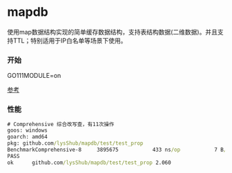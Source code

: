 # mapdb 

使用map数据结构实现的简单缓存数据结构，支持表结构数据(二维数据)。并且支持TTL；特别适用于IP白名单等场景下使用。



### 开始

GO111MODULE=on

[参考](https://github.com/lysShub/mapdb/blob/master/test/test.go)



### 性能



```cmd
# Comprehensive 综合改写查，有11次操作
goos: windows
goarch: amd64
pkg: github.com/lysShub/mapdb/test/test_prop
BenchmarkComprehensive-8   	 3895675	       433 ns/op	       7 B/op	       0 allocs/op
PASS
ok  	github.com/lysShub/mapdb/test/test_prop	2.060
```


